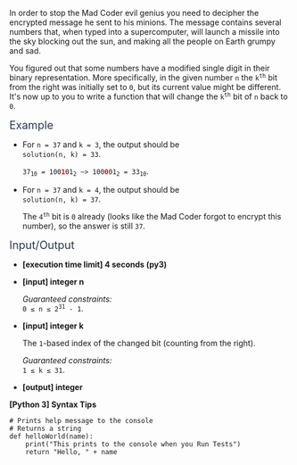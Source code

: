<p>In order to stop the Mad Coder evil genius you need to decipher the encrypted message he sent to his minions. The message contains several numbers that, when typed into a supercomputer, will launch a missile into the sky blocking out the sun, and making all the people on Earth grumpy and sad.</p>
<p>You figured out that some numbers have a modified single digit in their binary representation. More specifically, in the given number <code>n</code> the <code>k<sup>th</sup></code> bit from the right was initially set to <code>0</code>, but its current value might be different. It's now up to you to write a function that will change the <code>k<sup>th</sup></code> bit of <code>n</code> back to <code>0</code>.</p>
<p><span class="markdown--header" style="color:#2b3b52;font-size:1.4em">Example</span></p>
<ul>
<li>
<p>For <code>n = 37</code> and <code>k = 3</code>, the output should be<br />
<code>solution(n, k) = 33</code>.</p>
<p><code>37<sub>10</sub> = 100<b><font color="red">1</font></b>01<sub>2</sub> ~&gt; 100<b><font color="red">0</font></b>01<sub>2</sub> = 33<sub>10</sub></code>.</p>
</li>
<li>
<p>For <code>n = 37</code> and <code>k = 4</code>, the output should be<br />
<code>solution(n, k) = 37</code>.</p>
<p>The <code>4<sup>th</sup></code> bit is <code>0</code> already (looks like the Mad Coder forgot to encrypt this number), so the answer is still <code>37</code>.</p>
</li>
</ul>
<p><span class="markdown--header" style="color:#2b3b52;font-size:1.4em">Input/Output</span></p>
<ul>
<li>
<p><strong>[execution time limit] 4 seconds (py3)</strong></p>
</li>
<li>
<p><strong>[input] integer n</strong></p>
<p><em>Guaranteed constraints:</em><br />
<code>0 ≤ n ≤ 2<sup>31</sup> - 1</code>.</p>
</li>
<li>
<p><strong>[input] integer k</strong></p>
<p>The <code>1</code>-based index of the changed bit (counting from the right).</p>
<p><em>Guaranteed constraints:</em><br />
<code>1 ≤ k ≤ 31</code>.</p>
</li>
<li>
<p><strong>[output] integer</strong></p>
</li>
</ul>
<p><strong>[Python 3] Syntax Tips</strong></p>
<pre><code class="language-python"><span class="hljs-comment"># Prints help message to the console</span>
<span class="hljs-comment"># Returns a string</span>
<span class="hljs-keyword">def</span> <span class="hljs-title function_">helloWorld</span>(<span class="hljs-params">name</span>):
    <span class="hljs-built_in">print</span>(<span class="hljs-string">"This prints to the console when you Run Tests"</span>)
    <span class="hljs-keyword">return</span> <span class="hljs-string">"Hello, "</span> + name

</code></pre>

